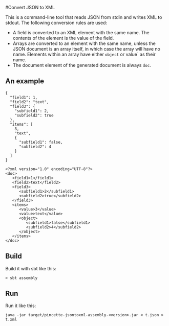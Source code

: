 #Convert JSON to XML

This is a command-line tool that reads JSON from stdin and writes XML to stdout. The following conversion rules are used:

- A field is converted to an XML element with the same name. The contents of the element is the value of the field.
- Arrays are converted to an element with the same name, unless the JSON document is an array itself, in which case the array will have no name. Elements within an array have either `object` or   value` as their name.
- The document element of the generated document is always `doc`.

## An example

```
{
  "field1": 1,
  "field2": "text",
  "field3": {
    "subfield1": 2,
    "subfield2": true
  },
  "items": [
    3,
    "text",
    {
      "subfield1": false,
      "subfield2": 4
    }
  ]
}
```
```
<?xml version="1.0" encoding="UTF-8"?>
<doc>
   <field1>1</field1>
   <field2>text</field2>
   <field3>
      <subfield1>2</subfield1>
      <subfield2>true</subfield2>
   </field3>
   <items>
      <value>3</value>
      <value>text</value>
      <object>
         <subfield1>false</subfield1>
         <subfield2>4</subfield2>
      </object>
   </items>
</doc>
```

## Build

Build it with sbt like this:

```
> sbt assembly
```

## Run

Run it like this:

```
java -jar target/pincette-jsontoxml-assembly-<version>.jar < t.json > t.xml
```



